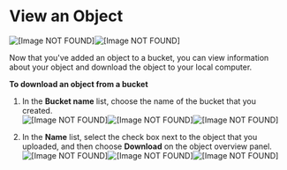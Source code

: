 # View an Object<a name="OpeningAnObject"></a>



![\[Image NOT FOUND\]](http://docs.aws.amazon.com/AmazonS3/latest/gsg/)![\[Image NOT FOUND\]](http://docs.aws.amazon.com/AmazonS3/latest/gsg/)

Now that you've added an object to a bucket, you can view information about your object and download the object to your local computer\.

**To download an object from a bucket**

1. In the **Bucket name** list, choose the name of the bucket that you created\.  
![\[Image NOT FOUND\]](http://docs.aws.amazon.com/AmazonS3/latest/gsg/images/choose-bucket-name.png)![\[Image NOT FOUND\]](http://docs.aws.amazon.com/AmazonS3/latest/gsg/)![\[Image NOT FOUND\]](http://docs.aws.amazon.com/AmazonS3/latest/gsg/)

1. In the **Name** list, select the check box next to the object that you uploaded, and then choose **Download** on the object overview panel\.  
![\[Image NOT FOUND\]](http://docs.aws.amazon.com/AmazonS3/latest/gsg/images/download-select-box.png)![\[Image NOT FOUND\]](http://docs.aws.amazon.com/AmazonS3/latest/gsg/)![\[Image NOT FOUND\]](http://docs.aws.amazon.com/AmazonS3/latest/gsg/)

